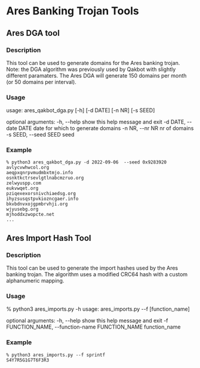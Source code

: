 # Ares Banking Trojan Tools

## Ares DGA tool

### Description
This tool can be used to generate domains for the Ares banking trojan. Note: the DGA algorithm was previously used by Qakbot with slightly different paramaters. The Ares DGA will generate 150 domains per month (or 50 domains per interval).


### Usage
usage: ares_qakbot_dga.py [-h] [-d DATE] [-n NR] [-s SEED]

optional arguments:
  -h, --help            show this help message and exit
  -d DATE, --date DATE  date for which to generate domains
  -n NR, --nr NR        nr of domains
  -s SEED, --seed SEED  seed


### Example
```
% python3 ares_qakbot_dga.py -d 2022-09-06  --seed 0x9283920
avlycvwhwcol.org
aeqpxqnrpvmudmbxtmjo.info
osnktkctrsevlgtlnabcmzruo.org
zelwyuspp.com
eukvwqet.org
pziqexexorsnivchiaedsg.org
ihyzsusqstpvkiozncgaer.info
bkvbdnvxojgpmbrvhji.org
wjyusebg.org
mjhoddxzwopcte.net
...
```

## Ares Import Hash Tool

### Description
This tool can be used to generate the import hashes used by the Ares banking trojan. The algorithm uses a modified CRC64 hash with a custom alphanumeric mapping.

### Usage
% python3 ares_imports.py -h
usage: ares_imports.py --f [function_name]

optional arguments:
  -h, --help            show this help message and exit
  -f FUNCTION_NAME, --function-name FUNCTION_NAME
                        function_name

### Example
```
% python3 ares_imports.py --f sprintf
S4Y7R5G1G7T6F3R3
```
